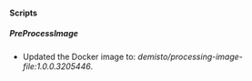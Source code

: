 
#### Scripts

##### PreProcessImage

- Updated the Docker image to: *demisto/processing-image-file:1.0.0.3205446*.

